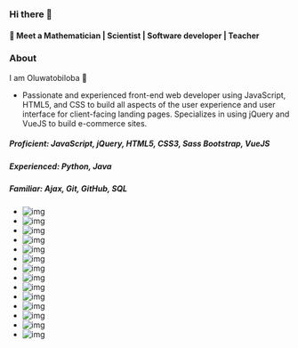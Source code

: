 ### Hi there 👋
#### :blue_heart: Meet a Mathematician | Scientist | Software developer | Teacher
### About
I am Oluwatobiloba :blue_heart:

- Passionate and experienced front-end web developer using JavaScript, HTML5, and CSS to build all aspects of the user experience and user interface for client-facing landing pages. Specializes in using jQuery and VueJS to build e-commerce sites.

##### Proficient: JavaScript, jQuery, HTML5, CSS3, Sass Bootstrap, VueJS

##### Experienced: Python, Java

##### Familiar: Ajax, Git, GitHub, SQL

- ![img](https://img.shields.io/badge/Python-3776AB?style=for-the-badge&logo=python&logoColor=white)
- ![img](https://img.shields.io/badge/HTML-239120?style=for-the-badge&logo=html5&logoColor=white)
- ![img](https://img.shields.io/badge/HTML5-E34F26?style=for-the-badge&logo=html5&logoColor=white)
- ![img](https://img.shields.io/badge/CSS-239120?&style=for-the-badge&logo=css3&logoColor=white)
- ![img](https://img.shields.io/badge/JavaScript-323330?style=for-the-badge&logo=javascript&logoColor=F7DF1E)
- ![img](https://img.shields.io/badge/Java-ED8B00?style=for-the-badge&logo=java&logoColor=white)
- ![img](https://img.shields.io/badge/MySQL-00000F?style=for-the-badge&logo=mysql&logoColor=white)
- ![img](https://img.shields.io/badge/Sass-CC6699?style=for-the-badge&logo=sass&logoColor=white)
- ![img](https://img.shields.io/badge/Vue.js-35495E?style=for-the-badge&logo=vue.js&logoColor=4FC08D)
- ![img](https://img.shields.io/badge/Tailwind_CSS-38B2AC?style=for-the-badge&logo=tailwind-css&logoColor=white)
- ![img](https://img.shields.io/badge/Bootstrap-563D7C?style=for-the-badge&logo=bootstrap&logoColor=white)
- ![img](https://img.shields.io/badge/jQuery-0769AD?style=for-the-badge&logo=jquery&logoColor=white)
- ![img](https://img.shields.io/badge/Slack-4A154B?style=for-the-badge&logo=slack&logoColor=white)
- ![img](https://img.shields.io/badge/Netlify-00C7B7?style=for-the-badge&logo=netlify&logoColor=white)

<!--
**tobisamcode/tobisamcode** is a ✨ _special_ ✨ repository because its `README.md` (this file) appears on your GitHub profile.


-->
